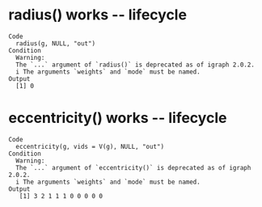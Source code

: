 # radius() works -- lifecycle

    Code
      radius(g, NULL, "out")
    Condition
      Warning:
      The `...` argument of `radius()` is deprecated as of igraph 2.0.2.
      i The arguments `weights` and `mode` must be named.
    Output
      [1] 0

# eccentricity() works -- lifecycle

    Code
      eccentricity(g, vids = V(g), NULL, "out")
    Condition
      Warning:
      The `...` argument of `eccentricity()` is deprecated as of igraph 2.0.2.
      i The arguments `weights` and `mode` must be named.
    Output
       [1] 3 2 1 1 1 0 0 0 0 0

